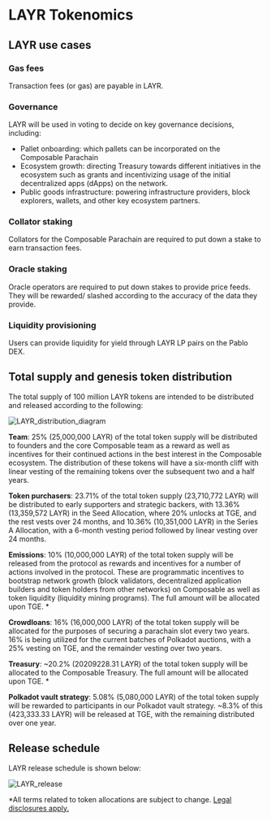 # LAYR Tokenomics 

## LAYR use cases 

### Gas fees 

Transaction fees (or gas) are payable in LAYR. 


### Governance

LAYR will be used in voting to decide on key governance decisions, including: 



* Pallet onboarding: which pallets can be incorporated on the Composable  Parachain
* Ecosystem growth: directing Treasury towards different initiatives in the ecosystem such as grants and incentivizing 
  usage of the initial decentralized apps (dApps) on the network.
* Public goods infrastructure: powering infrastructure providers, block explorers, wallets, and other key ecosystem 
  partners.


### Collator staking 

Collators for the Composable Parachain are required to put down a stake to earn transaction fees.


### Oracle staking

Oracle operators are required to put down stakes to provide price feeds. They will be rewarded/ slashed according to the 
accuracy of the data they provide.


### Liquidity provisioning

Users can provide liquidity for yield through LAYR LP pairs on the Pablo DEX. 


## Total supply and genesis token distribution

The total supply of 100 million LAYR tokens are intended to be distributed and released according to the following:


![LAYR_distribution_diagram](./LAYR-distribution-diagram.png)

**Team**: 25% (25,000,000 LAYR) of the total token supply will be distributed to founders and the core Composable team as a reward as well as incentives for their continued actions in the best interest in the Composable ecosystem. The distribution of these tokens will have a six-month cliff with linear vesting of the remaining tokens over the subsequent two and a half years.

**Token purchasers**: 23.71% of the total token supply (23,710,772 LAYR) will be distributed to early supporters and strategic backers, with 13.36% (13,359,572 LAYR) in the Seed Allocation, where 20% unlocks at TGE, and the rest vests over 24 months, and 10.36% (10,351,000 LAYR) in the Series A Allocation, with a 6-month vesting period followed by linear vesting over 24 months.

**Emissions**: 10% (10,000,000 LAYR) of the total token supply will be released from the protocol as rewards and incentives for a number of actions involved in the protocol. These are programmatic incentives to bootstrap network growth (block validators, decentralized application builders and token holders from other networks) on Composable as well as token liquidity (liquidity mining programs). The full amount will be allocated upon TGE. *

**Crowdloans**: 16% (16,000,000 LAYR) of the total token supply will be allocated for the purposes of securing a parachain slot every two years. 16% is being utilized for the current batches of Polkadot auctions, with a 25% vesting on TGE, and the remainder vesting over two years.

**Treasury**: ~20.2% (20209228.31 LAYR) of the total token supply will be allocated to the Composable Treasury. The full amount will be allocated upon TGE. *

**Polkadot vault strategy**: 5.08% (5,080,000 LAYR) of the total token supply will be rewarded to participants in our Polkadot vault strategy. ~8.3% of this (423,333.33 LAYR) will be released at TGE, with the remaining distributed over one year. 

## Release schedule

LAYR release schedule is shown below:

![LAYR_release](./LAYR-release-schedule.png)

*All terms related to token allocations are subject to change. [Legal disclosures apply.](../../faqs/disclaimers-disclosures-for-composable-tokens.md)
